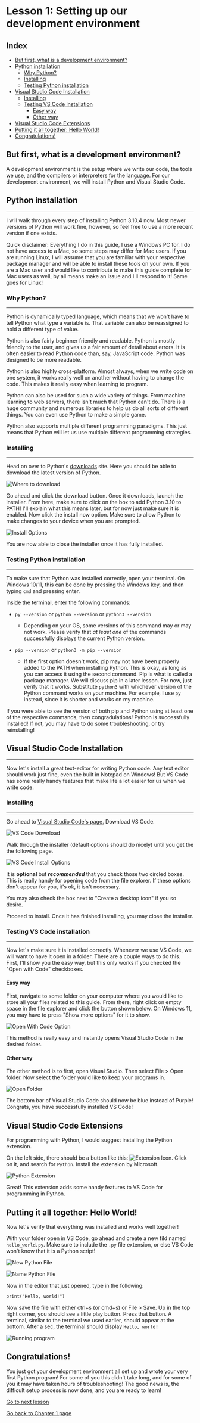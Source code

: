 # Lesson 1: Setting up our development environment

## Index

* [But first, what is a development environment?](#but-first-what-is-a-development-environment)
* [Python installation](#python-installation)
  * [Why Python?](#why-python)
  * [Installing](#installing)
  * [Testing Python installation](#testing-python-installation)
* [Visual Studio Code Installation](#visual-studio-code-installation)
  * [Installing](#installing-1)
  * [Testing VS Code installation](#testing-vs-code-installation)
    * [Easy way](#easy-way)
    * [Other way](#other-way)
* [Visual Studio Code Extensions](#visual-studio-code-extensions)
* [Putting it all together: Hello World!](#putting-it-all-together-hello-world)
* [Congratulations!](#congratulations)

## But first, what is a development environment?

A development environment is the setup where we write our code, the tools we use, and the compilers or interpreters for the language. For our development environment, we will install Python and Visual Studio Code.

## Python installation
---
I will walk through every step of installing Python 3.10.4 now. Most newer versions of Python will work fine, however, so feel free to use a more recent version if one exists.

Quick disclaimer: Everything I do in this guide, I use a Windows PC for. I do not have access to a Mac, so some steps may differ for Mac users. If you are running Linux, I will assume that you are familiar with your respective package manager and will be able to install these tools on your own. If you are a Mac user and would like to contribute to make this guide complete for Mac users as well, by all means make an issue and I'll respond to it! Same goes for Linux!

### Why Python?
---
Python is dynamically typed language, which means that we won't have to tell Python what type a variable is. That variable can also be reassigned to hold a different type of value.

Python is also fairly beginner friendly and readable. Python is mostly friendly to the user, and gives us a fair amount of detail about errors. It is often easier to read Python code than, say, JavaScript code. Python was designed to be more readable.

Python is also highly cross-platform. Almost always, when we write code on one system, it works really well on another without having to change the code. This makes it really easy when learning to program.

Python can also be used for such a wide variety of things. From machine learning to web servers, there isn't much that Python can't do. There is a huge community and numerous libraries to help us do all sorts of different things. You can even use Python to make a simple game.

Python also supports multiple different programming paradigms. This just means that Python will let us use multiple different programming strategies.

### Installing
---
Head on over to Python's [downloads](https://www.python.org/downloads/) site. Here you should be able to download the latest version of Python.

![Where to download](res/img/DownloadPython.png)

Go ahead and click the download button. Once it downloads, launch the installer. From here, make sure to click on the box to add Python 3.10 to PATH! I'll explain what this means later, but for now just make sure it is enabled. Now click the install now option. Make sure to allow Python to make changes to your device when you are prompted.

![Install Options](res/img/PythonInstallOptions.png)

You are now able to close the installer once it has fully installed.

### Testing Python installation
---

To make sure that Python was installed correctly, open your terminal. On Windows 10/11, this can be done by pressing the Windows key, and then typing `cmd` and pressing enter.

Inside the terminal, enter the following commands:

* `py --version` or `python --version` or `python3 --version`
  * Depending on your OS, some versions of this command may or may not work. Please verify that *at least one* of the commands successfully displays the current Python version.

* `pip --version` or `python3 -m pip --version`
  * If the first option doesn't work, pip may not have been properly added to the PATH when installing Python. This is okay, as long as you can access it using the second command. Pip is what is called a package manager. We will discuss pip in a later lesson. For now, just verify that it works. Substitute `python3` with whichever version of the Python command works on your machine. For example, I use `py` instead, since it is shorter and works on my machine.

If you were able to see the version of both pip and Python using at least one of the respective commands, then congradulations! Python is successfully installed! If not, you may have to do some troubleshooting, or try reinstalling!

## Visual Studio Code Installation
---

Now let's install a great text-editor for writing Python code. Any text editor should work just fine, even the built in Notepad on Windows! But VS Code has some really handy features that make life a lot easier for us when we write code.

### Installing
---

Go ahead to [Visual Studio Code's page.](https://code.visualstudio.com/) Download VS Code.

![VS Code Download](res/img/DownloadCode.png)

Walk through the installer (default options should do nicely) until you get the the following page.

![VS Code Install Options](res/img/InstallCode.png)

It is **optional** but ***recommended*** that you check those two circled boxes. This is really handy for opening code from the file explorer. If these options don't appear for you, it's ok, it isn't necessary.

You may also check the box next to "Create a desktop icon" if you so desire.

Proceed to install. Once it has finished installing, you may close the installer.

### Testing VS Code installation
---
Now let's make sure it is installed correctly. Whenever we use VS Code, we will want to have it open in a folder. There are a couple ways to do this. First, I'll show you the easy way, but this only works if you checked the "Open with Code" checkboxes.

#### Easy way

First, navigate to some folder on your computer where you would like to store all your files related to this guide. From there, right click on empty space in the file explorer and click the button shown below. On Windows 11, you may have to press "Show more options" for it to show.

![Open With Code Option](res/img/OpenWithCode.png)

This method is really easy and instantly opens Visual Studio Code in the desired folder.

#### Other way

The other method is to first, open Visual Studio. Then select File > Open folder. Now select the folder you'd like to keep your programs in.

![Open Folder](res/img/OpenFolder.png)

The bottom bar of Visual Studio Code should now be blue instead of Purple! Congrats, you have successfully installed VS Code!

## Visual Studio Code Extensions

For programming with Python, I would suggest installing the Python extension.

On the left side, there should be a button like this: ![Extension Icon](res/img/ExtensionIcon.png). Click on it, and search for `Python`. Install the extension by Microsoft.

![Python Extension](res/img/InstallPythonExtension.png)

Great! This extension adds some handy features to VS Code for programming in Python.


## Putting it all together: Hello World!

Now let's verify that everything was installed and works well together!

With your folder open in VS Code, go ahead and create a new fild named `hello_world.py`. Make sure to include the `.py` file extension, or else VS Code won't know that it is a Python script!

![New Python File](res/img/NewFile.png)

![Name Python File](res/img/NameFile.png)

Now in the editor that just opened, type in the following:

`print("Hello, world!")`

Now save the file with either ctrl+s (or cmd+s) or File > Save. Up in the top right corner, you should see a little play button. Press that button. A terminal, similar to the terminal we used earlier, should appear at the bottom. After a sec, the terminal should display `Hello, world!`

![Running program](res/img/RunHelloWorld.png)

## Congratulations!

You just got your development environment all set up and wrote your very first Python program! For some of you this didn't take long, and for some of you it may have taken hours of troubleshooting! The good news is, the difficult setup process is now done, and you are ready to learn!

[Go to next lesson](../L2/L2.md)

[Go back to Chapter 1 page](../Chapter1.md)